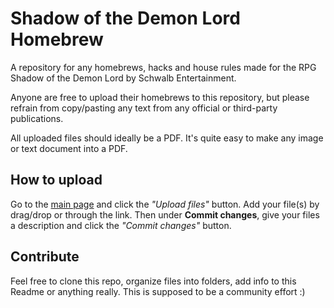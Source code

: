 # Shadow of the Demon Lord Homebrew
A repository for any homebrews, hacks and house rules made for the RPG Shadow of the Demon Lord by Schwalb Entertainment.

Anyone are free to upload their homebrews to this repository, but please refrain from copy/pasting any text from any official or third-party publications.

All uploaded files should ideally be a PDF. It's quite easy to make any image or text document into a PDF.

## How to upload
Go to the [main page](https://github.com/RoninRa/homebrew-sotdl) and click the *"Upload files"* button. Add your file(s) by drag/drop or through the link. Then under **Commit changes**, give your files a description and click the *"Commit changes"* button.

## Contribute
Feel free to clone this repo, organize files into folders, add info to this Readme or anything really. This is supposed to be a community effort :)
